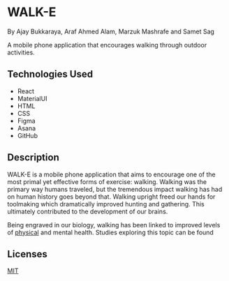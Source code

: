 WALK-E
===== 

By Ajay Bukkaraya, Araf Ahmed Alam, Marzuk Mashrafe and Samet Sag  

A mobile phone application that encourages walking through outdoor activities.

Technologies Used
-----

- React
- MaterialUI
- HTML
- CSS
- Figma
- Asana
- GitHub

Description
-----  

WALK-E is a mobile phone application that aims to encourage one of the most primal yet effective forms of exercise: walking. Walking was the primary way humans traveled, but the tremendous impact walking has had on human history goes beyond that. Walking upright freed our hands for toolmaking which dramatically improved hunting and gathering. This ultimately contributed to the development of our brains.

Being engraved in our biology, walking has been linked to improved levels of [physical](https://pubmed.ncbi.nlm.nih.gov/34417979/) and mental health. Studies exploring this topic can be found

<!-- documentation
examples -->

Licenses
-----
[MIT](./LICENSE)
